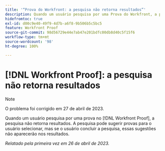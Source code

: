```yaml
---
title: '“Prova do Workfront: a pesquisa não retorna resultados”'
description: Quando um usuário pesquisa por uma Prova do Workfront, a pesquisa não retorna resultados. A pesquisa pode sugerir provas para o usuário selecionar, mas se o usuário concluir a pesquisa, essas sugestões não aparecerão nos resultados.
hidefromtoc: true
exl-id: d00c9e40-49f9-4d7b-a6f8-9b506b5c5bc5
feature: Workfront Proof
source-git-commit: 98d56729e44e7ab47e201bdfc00db8d40c5f15f6
workflow-type: tm+mt
source-wordcount: '98'
ht-degree: 100%

---
```


# [!DNL Workfront Proof]: a pesquisa não retorna resultados

>[!NOTE]
>
>O problema foi corrigido em 27 de abril de 2023.

Quando um usuário pesquisa por uma prova no [!DNL Workfront Proof], a pesquisa não retorna resultados. A pesquisa pode sugerir provas para o usuário selecionar, mas se o usuário concluir a pesquisa, essas sugestões não aparecerão nos resultados.

_Relatado pela primeira vez em 26 de abril de 2023._
